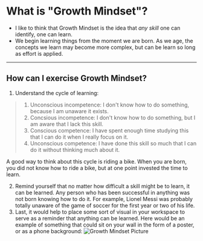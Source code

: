 # What is "Growth Mindset"?
* I like to think that Growth Mindset is the idea that *any skill* one can identify, one can learn.
* We begin learning things from the moment we are born. As we age, the concepts we learn may become more complex, but can be learn so long as effort is applied. 
****
## How can I exercise Growth Mindset? 
1. Understand the cycle of learning:
> 1. Unconscious incompetence: I don't know how to do something, because I am unaware it exists.
> 2. Concsious incompetence: I don't know how to do something, but I am aware that I lack this skill. 
> 3. Conscious competence: I have spent enough time studying this that I can do it when I really focus on it.
> 4. Unconscious competence: I have done this skill so much that I can do it without thinking much about it. 

A good way to think about this cycle is riding a bike. When you are born, you did not know how to ride a bike, but at one point invested the time to learn. 

2. Remind yourself that no matter how difficult a skill might be to learn, it can be learned. Any person who has been successful in anything was not born knowing how to do it. For example, Lionel Messi was probably totally unaware of the game of soccer for the first year or two of his life.
3. Last, it would help to place some sort of visual in your workspace to serve as a reminder that anything can be learned. Here would be an example of something that could sit on your wall in the form of a poster, or as a phone background: 
![Growth Mindset Picture](https://3kllhk1ibq34qk6sp3bhtox1-wpengine.netdna-ssl.com/wp-content/uploads/2015/11/growth-mindset.png)

